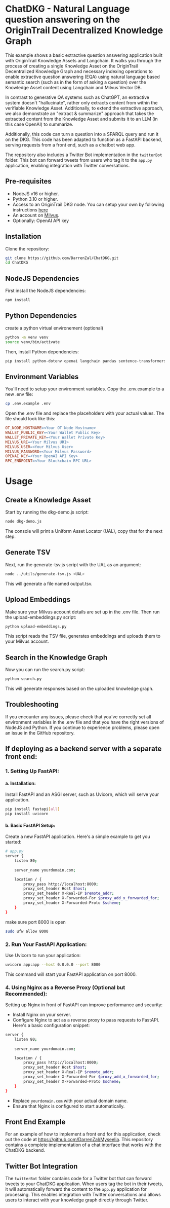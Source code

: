 # ChatDKG - Natural Language question answering on the OriginTrail Decentralized Knowledge Graph

This example shows a basic extractive question answering application built with OriginTrail Knowledge Assets and Langchain. 
It walks you through the process of creating a single Knowledge Asset on the OriginTrail Decentralized Knowledge Graph and necessary indexing operations to enable extractive question answering (EQA) using natural language based semantic search (such as in the form of asking a question) over the Knowledge Asset content using Langchain and Milvus Vector DB.

In contrast to generative QA systems such as ChatGPT, an extractive system doesn't "hallucinate", rather only extracts content from within the verifiable Knowledge Asset. 
Additionally, to extend the extractive approach, we also demonstrate an "extract & summarize" approach that takes the extracted content from the Knowledge Asset and submits it to an LLM (in this case OpenAI) to summarize.

Additionally, this code can turn a question into a SPARQL query and run it on the DKG. This code has been adapted to function as a FastAPI backend, serving requests from a front end, such as a chatbot web app.

The repository also includes a Twitter Bot implementation in the `twitterBot` folder. This bot can forward tweets from users who tag it to the `app.py` application, enabling integration with Twitter conversations.

## Pre-requisites

- NodeJS v16 or higher.
- Python 3.10 or higher.
- Access to an OriginTrail DKG node. You can setup your own by following instructions [here](https://docs.origintrail.io/decentralized-knowledge-graph-layer-2/testnet-node-setup-instructions/setup-instructions-dockerless)
- An account on [Milvus](https://cloud.zilliz.com/orgs).
- Optionally: OpenAI API key

## Installation

Clone the repository:

```bash
git clone https://github.com/DarrenZal/ChatDKG.git
cd ChatDKG
```

## NodeJS Dependencies

First install the NodeJS dependencies:

```bash
npm install
```

## Python Dependencies

create a python virtual environement (optional)
```bash
python -m venv venv
source venv/bin/activate
```

Then, install Python dependencies:

```bash
pip install python-dotenv openai langchain pandas sentence-transformers pymilvus dkg
```
## Environment Variables

You'll need to setup your environment variables. Copy the .env.example to a new .env file:

```bash
cp .env.example .env
```

Open the .env file and replace the placeholders with your actual values. The file should look like this:

```makefile
OT_NODE_HOSTNAME=<Your OT Node Hostname>
WALLET_PUBLIC_KEY=<Your Wallet Public Key>
WALLET_PRIVATE_KEY=<Your Wallet Private Key>
MILVUS_URI=<Your Milvus URI>
MILVUS_USER=<Your Milvus User>
MILVUS_PASSWORD=<Your Milvus Password>
OPENAI_KEY=<Your OpenAI API Key>
RPC_ENDPOINT=<Your Blockchain RPC URL>
```

# Usage

## Create a Knowledge Asset

Start by running the dkg-demo.js script:

```bash
node dkg-demo.js
```

The console will print a Uniform Asset Locator (UAL), copy that for the next step.
## Generate TSV

Next, run the generate-tsv.js script with the UAL as an argument:

```bash
node ../utils/generate-tsv.js <UAL>
```

This will generate a file named output.tsv.

## Upload Embeddings

Make sure your Milvus account details are set up in the .env file. Then run the upload-embeddings.py script:

```bash
python upload-embeddings.py
```

This script reads the TSV file, generates embeddings and uploads them to your Milvus account.

## Search in the Knowledge Graph

Now you can run the search.py script:

```bash
python search.py
```

This will generate responses based on the uploaded knowledge graph.

## Troubleshooting

If you encounter any issues, please check that you've correctly set all environment variables in the .env file and that you have the right versions of NodeJS and Python. If you continue to experience problems, please open an issue in the GitHub repository.

## If deploying as a backend server with a separate front end:

### 1. **Setting Up FastAPI:**
#### a. Installation:

Install FastAPI and an ASGI server, such as Uvicorn, which will serve your application.

```bash
pip install fastapi[all] 
pip install uvicorn
```

#### b. Basic FastAPI Setup:

Create a new FastAPI application. Here's a simple example to get you started:

```bash
# app.py
server {
    listen 80;
    
    server_name yourdomain.com;

    location / {
        proxy_pass http://localhost:8000;
        proxy_set_header Host $host;
        proxy_set_header X-Real-IP $remote_addr;
        proxy_set_header X-Forwarded-For $proxy_add_x_forwarded_for;
        proxy_set_header X-Forwarded-Proto $scheme;
    }
}
```

make sure port 8000 is open
```bash
sudo ufw allow 8000
```

### 2. **Run Your FastAPI Application:**

Use Uvicorn to run your application:

```bash
uvicorn app:app --host 0.0.0.0 --port 8000
```

This command will start your FastAPI application on port 8000.

### 4. **Using Nginx as a Reverse Proxy (Optional but Recommended):**

Setting up Nginx in front of FastAPI can improve performance and security:

- Install Nginx on your server.
- Configure Nginx to act as a reverse proxy to pass requests to FastAPI. Here's a basic configuration snippet:

```bash
server {
    listen 80;
    
    server_name yourdomain.com;

    location / {
        proxy_pass http://localhost:8000;
        proxy_set_header Host $host;
        proxy_set_header X-Real-IP $remote_addr;
        proxy_set_header X-Forwarded-For $proxy_add_x_forwarded_for;
        proxy_set_header X-Forwarded-Proto $scheme;
    }
}
```

- Replace `yourdomain.com` with your actual domain name.
- Ensure that Nginx is configured to start automatically.

## Front End Example

For an example of how to implement a front end for this application, check out the code at https://github.com/DarrenZal/Myseelia. This repository contains a complete implementation of a chat interface that works with the ChatDKG backend.

## Twitter Bot Integration

The `twitterBot` folder contains code for a Twitter bot that can forward tweets to your ChatDKG application. When users tag the bot in their tweets, it will automatically forward the content to the `app.py` application for processing. This enables integration with Twitter conversations and allows users to interact with your knowledge graph directly through Twitter.
